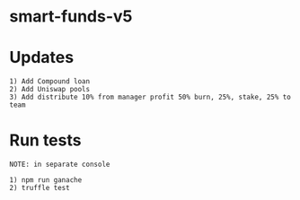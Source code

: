 # smart-funds-v5

# Updates
```
1) Add Compound loan
2) Add Uniswap pools
3) Add distribute 10% from manager profit 50% burn, 25%, stake, 25% to team
```

# Run tests

```
NOTE: in separate console

1) npm run ganache  
2) truffle test
```
